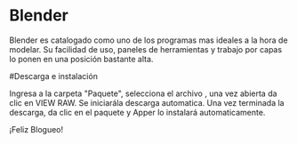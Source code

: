 ﻿# Blender

Blender es catalogado como uno de los programas mas ideales a la hora de modelar. Su facilidad de uso, paneles de herramientas y trabajo por capas lo ponen en una posición bastante alta.

#Descarga e instalación

Ingresa a la carpeta "Paquete", selecciona el archivo , una vez abierta da clic en VIEW RAW.
Se iniciarála descarga automatica. 
Una vez terminada la descarga, da clic en el paquete y Apper lo instalará automaticamente.

¡Feliz Blogueo!
